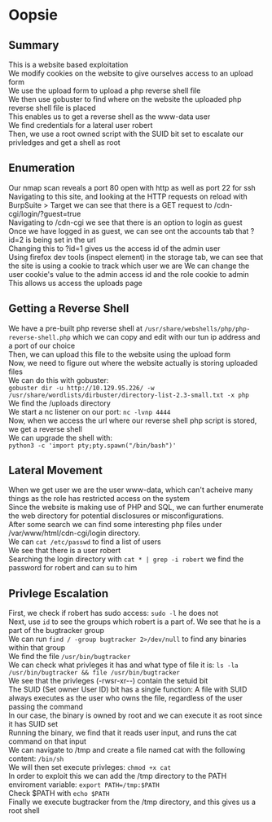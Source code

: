 # Oopsie

## Summary

This is a website based exploitation  
We modify cookies on the website to give ourselves access to an upload form  
We use the upload form to upload a php reverse shell file  
We then use gobuster to find where on the website the uploaded php reverse shell file is placed  
This enables us to get a reverse shell as the www-data user  
We find credentials for a lateral user robert  
Then, we use a root owned script with the SUID bit set to escalate our privledges and get a shell as root

## Enumeration

Our nmap scan reveals a port 80 open with http as well as port 22 for ssh  
Navigating to this site, and looking at the HTTP requests on reload with BurpSuite > Target we can see that there is a GET request to /cdn-cgi/login/?guest=true  
Navigating to /cdn-cgi we see that there is an option to login as guest  
Once we have logged in as guest, we can see ont the accounts tab that ?id=2 is being set in the url  
Changing this to ?id=1 gives us the access id of the admin user  
Using firefox dev tools (inspect element) in the storage tab, we can see that the site is using a cookie to track which user we are
We can change the user cookie's value to the admin access id and the role cookie to admin
This allows us access the uploads page

## Getting a Reverse Shell

We have a pre-built php reverse shell at `/usr/share/webshells/php/php-reverse-shell.php` which we can copy and edit with our tun ip address and a port of our choice  
Then, we can upload this file to the website using the upload form  
Now, we need to figure out where the website actually is storing uploaded files  
We can do this with gobuster:  
`gobuster dir -u http://10.129.95.226/ -w /usr/share/wordlists/dirbuster/directory-list-2.3-small.txt -x php`  
We find the /uploads directory  
We start a nc listener on our port: `nc -lvnp 4444`  
Now, when we access the url where our reverse shell php script is stored, we get a reverse shell  
We can upgrade the shell with:  
`python3 -c 'import pty;pty.spawn("/bin/bash")'`

## Lateral Movement

When we get user we are the user www-data, which can't acheive many things as the role has restricted access on the system  
Since the website is making use of PHP and SQL, we can further enumerate the web directory for potential disclosures or misconfigurations.  
After some search we can find some interesting php files under /var/www/html/cdn-cgi/login directory.  
We can `cat /etc/passwd` to find a list of users  
We see that there is a user robert  
Searching the login directory with `cat * | grep -i robert` we find the password for robert and can su to him

## Privlege Escalation

First, we check if robert has sudo access: `sudo -l` he does not  
Next, use `id` to see the groups which robert is a part of. We see that he is a part of the bugtracker group  
We can run `find / -group bugtracker 2>/dev/null` to find any binaries within that group  
We find the file `/usr/bin/bugtracker`  
We can check what privleges it has and what type of file it is: `ls -la /usr/bin/bugtracker && file /usr/bin/bugtracker`  
We see that the privleges (-rwsr-xr--) contain the setuid bit  
The SUID (Set owner User ID) bit has a single function: A file with SUID always executes as the user who owns the file, regardless of the user passing the command  
In our case, the binary is owned by root and we can execute it as root since it has SUID set  
Running the binary, we find that it reads user input, and runs the cat command on that input  
We can navigate to /tmp and create a file named cat with the following content: `/bin/sh`  
We will then set execute privleges: `chmod +x cat`  
In order to exploit this we can add the /tmp directory to the PATH enviroment variable: `export PATH=/tmp:$PATH`  
Check $PATH with `echo $PATH`  
Finally we execute bugtracker from the /tmp directory, and this gives us a root shell